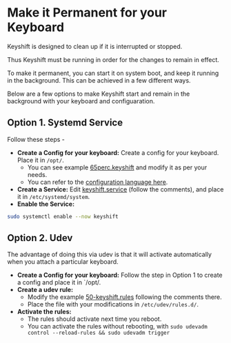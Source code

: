 # Make it Permanent for your Keyboard

Keyshift is designed to clean up if it is interrupted or stopped.

Thus Keyshift must be running in order for the changes to remain in effect.

To make it permanent, you can start it on system boot, and keep it running in the background. This can be achieved in a few different ways.

Below are a few options to make Keyshift start and remain in the background with your keyboard and configuaration.

## Option 1. Systemd Service

Follow these steps -

- **Create a Config for your keyboard:** Create a config for your keyboard. Place it in `/opt/`.
  - You can see example [65perc.keyshift](../examples/65perc.keyshift) and modify it as per your needs.
  - You can refer to the [configuration language here](./configuration_language.md).
- **Create a Service:** Edit [keyshift.service](../examples/systemd/keyshift.service) (follow the comments), and place it in `/etc/systemd/system`.
- **Enable the Service:**
```sh
sudo systemctl enable --now keyshift
```

## Option 2. Udev

The advantage of doing this via udev is that it will activate automatically when you attach a particular keyboard.

- **Create a Config for your keyboard:** Follow the step in Option 1 to create a config and place it in `/opt/.
- **Create a udev rule:**
  - Modify the example [50-keyshift.rules](../examples/udev/50-keyshift.rules) following the comments there.
  - Place the file with your modifications in `/etc/udev/rules.d/`.
- **Activate the rules:**
  - The rules should activate next time you reboot.
  - You can activate the rules without rebooting, with `sudo udevadm control --reload-rules && sudo udevadm trigger`
